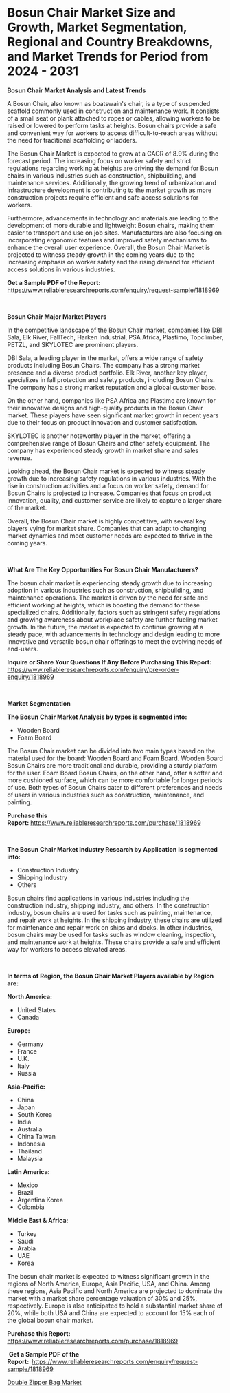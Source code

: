 <p><h1>Bosun Chair Market Size and Growth, Market Segmentation, Regional and Country Breakdowns, and Market Trends for Period from 2024 -  2031</h1></p><p><strong>Bosun Chair Market Analysis and Latest Trends</strong></p>
<p><p>A Bosun Chair, also known as boatswain's chair, is a type of suspended scaffold commonly used in construction and maintenance work. It consists of a small seat or plank attached to ropes or cables, allowing workers to be raised or lowered to perform tasks at heights. Bosun chairs provide a safe and convenient way for workers to access difficult-to-reach areas without the need for traditional scaffolding or ladders.</p><p>The Bosun Chair Market is expected to grow at a CAGR of 8.9% during the forecast period. The increasing focus on worker safety and strict regulations regarding working at heights are driving the demand for Bosun chairs in various industries such as construction, shipbuilding, and maintenance services. Additionally, the growing trend of urbanization and infrastructure development is contributing to the market growth as more construction projects require efficient and safe access solutions for workers.</p><p>Furthermore, advancements in technology and materials are leading to the development of more durable and lightweight Bosun chairs, making them easier to transport and use on job sites. Manufacturers are also focusing on incorporating ergonomic features and improved safety mechanisms to enhance the overall user experience. Overall, the Bosun Chair Market is projected to witness steady growth in the coming years due to the increasing emphasis on worker safety and the rising demand for efficient access solutions in various industries.</p></p>
<p><strong>Get a Sample PDF of the Report:&nbsp;</strong> <a href="https://www.reliableresearchreports.com/enquiry/request-sample/1818969">https://www.reliableresearchreports.com/enquiry/request-sample/1818969</a></p>
<p>&nbsp;</p>
<p><strong>Bosun Chair Major Market Players</strong></p>
<p><p>In the competitive landscape of the Bosun Chair market, companies like DBI Sala, Elk River, FallTech, Harken Industrial, PSA Africa, Plastimo, Topclimber, PETZL, and SKYLOTEC are prominent players. </p><p>DBI Sala, a leading player in the market, offers a wide range of safety products including Bosun Chairs. The company has a strong market presence and a diverse product portfolio. Elk River, another key player, specializes in fall protection and safety products, including Bosun Chairs. The company has a strong market reputation and a global customer base. </p><p>On the other hand, companies like PSA Africa and Plastimo are known for their innovative designs and high-quality products in the Bosun Chair market. These players have seen significant market growth in recent years due to their focus on product innovation and customer satisfaction. </p><p>SKYLOTEC is another noteworthy player in the market, offering a comprehensive range of Bosun Chairs and other safety equipment. The company has experienced steady growth in market share and sales revenue.</p><p>Looking ahead, the Bosun Chair market is expected to witness steady growth due to increasing safety regulations in various industries. With the rise in construction activities and a focus on worker safety, demand for Bosun Chairs is projected to increase. Companies that focus on product innovation, quality, and customer service are likely to capture a larger share of the market. </p><p>Overall, the Bosun Chair market is highly competitive, with several key players vying for market share. Companies that can adapt to changing market dynamics and meet customer needs are expected to thrive in the coming years.</p></p>
<p>&nbsp;</p>
<p><strong>What Are The Key Opportunities For Bosun Chair Manufacturers?</strong></p>
<p><p>The bosun chair market is experiencing steady growth due to increasing adoption in various industries such as construction, shipbuilding, and maintenance operations. The market is driven by the need for safe and efficient working at heights, which is boosting the demand for these specialized chairs. Additionally, factors such as stringent safety regulations and growing awareness about workplace safety are further fueling market growth. In the future, the market is expected to continue growing at a steady pace, with advancements in technology and design leading to more innovative and versatile bosun chair offerings to meet the evolving needs of end-users.</p></p>
<p><strong>Inquire or Share Your Questions If Any Before Purchasing This Report:</strong> <a href="https://www.reliableresearchreports.com/enquiry/pre-order-enquiry/1818969">https://www.reliableresearchreports.com/enquiry/pre-order-enquiry/1818969</a></p>
<p>&nbsp;</p>
<p><strong>Market Segmentation</strong></p>
<p><strong>The Bosun Chair Market Analysis by types is segmented into:</strong></p>
<p><ul><li>Wooden Board</li><li>Foam Board</li></ul></p>
<p><p>The Bosun Chair market can be divided into two main types based on the material used for the board: Wooden Board and Foam Board. Wooden Board Bosun Chairs are more traditional and durable, providing a sturdy platform for the user. Foam Board Bosun Chairs, on the other hand, offer a softer and more cushioned surface, which can be more comfortable for longer periods of use. Both types of Bosun Chairs cater to different preferences and needs of users in various industries such as construction, maintenance, and painting.</p></p>
<p><strong>Purchase this Report:&nbsp;</strong><a href="https://www.reliableresearchreports.com/purchase/1818969">https://www.reliableresearchreports.com/purchase/1818969</a></p>
<p>&nbsp;</p>
<p><strong>The Bosun Chair Market Industry Research by Application is segmented into:</strong></p>
<p><ul><li>Construction Industry</li><li>Shipping Industry</li><li>Others</li></ul></p>
<p><p>Bosun chairs find applications in various industries including the construction industry, shipping industry, and others. In the construction industry, bosun chairs are used for tasks such as painting, maintenance, and repair work at heights. In the shipping industry, these chairs are utilized for maintenance and repair work on ships and docks. In other industries, bosun chairs may be used for tasks such as window cleaning, inspection, and maintenance work at heights. These chairs provide a safe and efficient way for workers to access elevated areas.</p></p>
<p>&nbsp;</p>
<p><strong>In terms of Region, the Bosun Chair Market Players available by Region are:</strong></p>
<p>
    <p> <strong> North America: </strong>
        <ul>
            <li>United States</li>
            <li>Canada</li>
        </ul>
        </p> 
    <p> <strong> Europe: </strong>
        <ul>
            <li>Germany</li>
            <li>France</li>
            <li>U.K.</li>
            <li>Italy</li>
            <li>Russia</li>
        </ul>
        </p> 
    <p> <strong> Asia-Pacific: </strong>
        <ul>
            <li>China</li>
            <li>Japan</li>
            <li>South Korea</li>
            <li>India</li>
            <li>Australia</li>
            <li>China Taiwan</li>
            <li>Indonesia</li>
            <li>Thailand</li>
            <li>Malaysia</li>
        </ul>
        </p> 
    <p> <strong> Latin America: </strong>
        <ul>
            <li>Mexico</li>
            <li>Brazil</li>
            <li>Argentina Korea</li>
            <li>Colombia</li>
        </ul>
        </p> 
    <p> <strong> Middle East & Africa: </strong>
        <ul>
            <li>Turkey</li>
            <li>Saudi</li>
            <li>Arabia</li>
            <li>UAE</li>
            <li>Korea</li>
        </ul>
    </p>
    </p>
<p><p>The bosun chair market is expected to witness significant growth in the regions of North America, Europe, Asia Pacific, USA, and China. Among these regions, Asia Pacific and North America are projected to dominate the market with a market share percentage valuation of 30% and 25%, respectively. Europe is also anticipated to hold a substantial market share of 20%, while both USA and China are expected to account for 15% each of the global bosun chair market.</p></p>
<p><strong>Purchase this Report: </strong><a href="https://www.reliableresearchreports.com/purchase/1818969">https://www.reliableresearchreports.com/purchase/1818969</a></p>
<p>&nbsp;<strong>Get a Sample PDF of the Report:&nbsp;&nbsp;</strong><a href="https://www.reliableresearchreports.com/enquiry/request-sample/1818969">https://www.reliableresearchreports.com/enquiry/request-sample/1818969</a></p>
<p><strong></strong></p>
<p><p><a href="https://github.com/lylyparadise/Market-Research-Report-List-2/blob/main/double-zipper-bag-market.md">Double Zipper Bag Market</a></p></p>